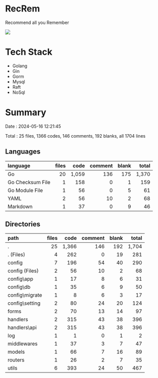 # RecRem

Recommend all you Remember

![](https://s2.loli.net/2024/05/14/JxO4E2eaZ7tNRBF.png)

# Tech Stack

- Golang
- Gin
- Gorm
- Mysql
- Raft
- NoSql

# Summary

Date : 2024-05-16 12:21:45

Total : 25 files,  1366 codes, 146 comments, 192 blanks, all 1704 lines

## Languages

| language | files | code | comment | blank | total |
| :--- | ---: | ---: | ---: | ---: | ---: |
| Go | 20 | 1,059 | 136 | 175 | 1,370 |
| Go Checksum File | 1 | 158 | 0 | 1 | 159 |
| Go Module File | 1 | 56 | 0 | 5 | 61 |
| YAML | 2 | 56 | 10 | 2 | 68 |
| Markdown | 1 | 37 | 0 | 9 | 46 |

## Directories

| path | files | code | comment | blank | total |
| :--- | ---: | ---: | ---: | ---: | ---: |
| . | 25 | 1,366 | 146 | 192 | 1,704 |
| . (Files) | 4 | 262 | 0 | 19 | 281 |
| config | 7 | 196 | 54 | 40 | 290 |
| config (Files) | 2 | 56 | 10 | 2 | 68 |
| config\\app | 1 | 17 | 8 | 6 | 31 |
| config\\db | 1 | 35 | 6 | 9 | 50 |
| config\\migrate | 1 | 8 | 6 | 3 | 17 |
| config\\setting | 2 | 80 | 24 | 20 | 124 |
| forms | 2 | 70 | 13 | 14 | 97 |
| handlers | 2 | 315 | 43 | 38 | 396 |
| handlers\\api | 2 | 315 | 43 | 38 | 396 |
| log | 1 | 1 | 0 | 1 | 2 |
| middlewares | 1 | 37 | 3 | 7 | 47 |
| models | 1 | 66 | 7 | 16 | 89 |
| routers | 1 | 26 | 2 | 7 | 35 |
| utils | 6 | 393 | 24 | 50 | 467 |
